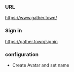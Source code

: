 ### URL
https://www.gather.town/

### Sign in
https://gather.town/signin

### configuration
- Create Avatar and set name
